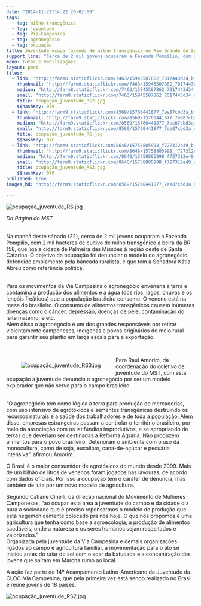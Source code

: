 ```yaml
---
date: "2014-11-22T14:22:20-02:00"
tags:
  - tag: milho-transgênico
  - tag: juventude
  - tag: Via-Campesina
  - tag: agronegócio
  - tag: ocupação
title: Juventude ocupa fazenda de milho transgênico no Rio Grande do Sul
support_line: "Cerca de 2 mil jovens ocuparam a Fazenda Pompílio, com 2 mil hacteres de cultivo de milho transgênico."
menu: lutas e mobilizações
layout: post
files:
  - link: "http://farm8.staticflickr.com/7463/15945507862_7017443d34_b.jpg"
    thumbnail: "http://farm8.staticflickr.com/7463/15945507862_7017443d34_t.jpg"
    medium: "http://farm8.staticflickr.com/7463/15945507862_7017443d34_z.jpg"
    small: "http://farm8.staticflickr.com/7463/15945507862_7017443d34_n.jpg"
    title: ocupação_juventude_RS2.jpg
    $$hashKey: 079
  - link: "http://farm9.staticflickr.com/8569/15760441877_7ee87cbd3a_b.jpg"
    thumbnail: "http://farm9.staticflickr.com/8569/15760441877_7ee87cbd3a_t.jpg"
    medium: "http://farm9.staticflickr.com/8569/15760441877_7ee87cbd3a_z.jpg"
    small: "http://farm9.staticflickr.com/8569/15760441877_7ee87cbd3a_n.jpg"
    title: ocupação_juventude_RS.jpg
    $$hashKey: 07C
  - link: "http://farm9.staticflickr.com/8648/15758805998_f727312e49_b.jpg"
    thumbnail: "http://farm9.staticflickr.com/8648/15758805998_f727312e49_t.jpg"
    medium: "http://farm9.staticflickr.com/8648/15758805998_f727312e49_z.jpg"
    small: "http://farm9.staticflickr.com/8648/15758805998_f727312e49_n.jpg"
    title: ocupação_juventude_RS3.jpg
    $$hashKey: 07F
published: true
images_hd: "http://farm9.staticflickr.com/8569/15760441877_7ee87cbd3a_n.jpg"

---
```

<p><img alt="ocupação_juventude_RS.jpg" src="http://farm9.staticflickr.com/8569/15760441877_7ee87cbd3a_b.jpg" /></p>

<p><em>Da P&aacute;gina do MST</em></p>

<p><br />
Na manh&atilde; deste s&aacute;bado (22), cerca de 2 mil jovens ocuparam a Fazenda Pomp&iacute;lio, com 2 mil hacteres de cultivo de milho transg&ecirc;nico &agrave; beira da BR 158, que liga a cidade de Palmeira das Miss&otilde;es &agrave; regi&atilde;o oeste de Santa Catarina. O objetivo da ocupa&ccedil;&atilde;o foi denunciar o modelo do agroneg&oacute;cio, defendido amplamente pela bancada ruralista, e que tem a Senadora K&aacute;tia Abreu como refer&ecirc;ncia pol&iacute;tica.</p>

<p><br />
Para os movimentos da Via Campesina o agroneg&oacute;cio envenena a terra e contamina a produ&ccedil;&atilde;o dos alimentos e a &aacute;gua (dos rios, lagos, chuvas e os len&ccedil;&oacute;is fre&aacute;ticos) que a popula&ccedil;&atilde;o brasileira consome. O veneno est&aacute; na mesa do brasileiro. O consumo de alimentos transg&ecirc;nicos causam in&uacute;meras doen&ccedil;as como o c&acirc;ncer, depress&atilde;o, doen&ccedil;as de pele, contamina&ccedil;&atilde;o do leite materno, e etc.<br />
Al&eacute;m disso o agroneg&oacute;cio &eacute; um dos grandes respons&aacute;veis por retirar violentamente camponeses, ind&iacute;genas e povos origin&aacute;rios do meio rural para garantir seu plantio em larga escala para a exporta&ccedil;&atilde;o. &nbsp;</p>

<p>&nbsp;</p>

<figure class="image" style="float:left"><img alt="ocupação_juventude_RS3.jpg" src="http://farm9.staticflickr.com/8648/15758805998_f727312e49_b.jpg" />
<figcaption></figcaption>
</figure>

<p>Para Raul Amorim, da coordena&ccedil;&atilde;o do coletivo de juventude do MST, com esta ocupa&ccedil;&atilde;o a juventude denuncia o agroneg&oacute;cio por ser um modelo explorador que n&atilde;o serve para o campo brasileiro.</p>

<p><br />
&ldquo;O agroneg&oacute;cio tem como l&oacute;gica a terra para produ&ccedil;&atilde;o de mercadorias, com uso intensivo de agrot&oacute;xicos e sementes transg&ecirc;nicas destruindo os recursos naturais e a sa&uacute;de dos trabalhadores e de toda a popula&ccedil;&atilde;o. Al&eacute;m disso, empresas estrangeiras passam a controlar o territ&oacute;rio brasileiro, por meio da associa&ccedil;&atilde;o com os latif&uacute;ndios improdutivos, e se apropriando de terras que deveriam ser destinadas &agrave; Reforma Agr&aacute;ria. N&atilde;o produzem alimentos para o povo brasileiro. Deterioram o ambiente com o uso da monocultura, como de soja, eucalipto, cana-de-a&ccedil;&uacute;car e pecu&aacute;ria intensiva&rdquo;, afirmou Amorim.</p>

<p>O Brasil &eacute; o maior consumidor de agrot&oacute;xicos do mundo desde 2009. Mais de um bilh&atilde;o de litros de venenos foram jogados nas lavouras, de acordo com dados oficiais. Por isso a ocupa&ccedil;&atilde;o tem o car&aacute;ter de denuncia, mas tamb&eacute;m de luta por um novo modelo de agricultura.</p>

<p>Segundo Catiane Cinelli, da dire&ccedil;&atilde;o nacional do Movimento de Mulheres Camponesas, &ldquo;ao ocupar esta &aacute;rea a juventude do campo e da cidade diz para a sociedade que &eacute; preciso repensarmos o modelo de produ&ccedil;&atilde;o que est&aacute; hegemonicamente colocado pra n&oacute;s hoje. O que n&oacute;s propomos &eacute; uma agricultura que tenha como base a agroecologia, a produ&ccedil;&atilde;o de alimentos saud&aacute;veis, onde a natureza e os seres humanos sejam respeitados e valorizados.&rdquo;<br />
Organizada pela juventude da Via Campesina e demais organiza&ccedil;&otilde;es ligados ao campo e agricultura familiar, a movimenta&ccedil;&atilde;o para o ato se iniciou antes do raiar do sol com o soar da batucada e a concentra&ccedil;&atilde;o dos jovens que sa&iacute;ram em Marcha rumo ao local.</p>

<p>A a&ccedil;&atilde;o faz parte do 14&ordm; Acampamento Latino-Americano da Juventude da CLOC-Via Campesina, que pela primeira vez est&aacute; sendo realizado no Brasil e re&uacute;ne jovens de 18 pa&iacute;ses.</p>

<p><img alt="ocupação_juventude_RS2.jpg" src="http://farm8.staticflickr.com/7463/15945507862_7017443d34_b.jpg" /></p>
